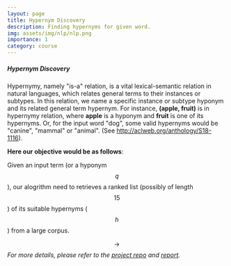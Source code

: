 ```yaml
---
layout: page
title: Hypernym Discovery
description: Finding hypernyms for given word.
img: assets/img/nlp/nlp.png
importance: 1
category: course
---
```


##### Hypernym Discovery

Hypernymy, namely "is-a" relation, is a vital lexical-semantic relation in natural languages, which relates general terms to their instances or subtypes. In this relation, we name a specific instance or subtype hyponym and its related general term hypernym. For instance, **(apple, fruit)** is in hypernymy relation, where **apple** is a hyponym and **fruit** is one of its hypernyms. Or, for the input word "dog", some valid hypernyms would be "canine", "mammal" or "animal". (See <http://aclweb.org/anthology/S18-1116>).

**Here our objective would be as follows**:

Given an input term (or a hyponym $$q$$), our alogrithm need to retrieves a ranked list (possibly of length $$15$$) of its suitable hypernyms ($$h$$) from a large corpus.

$$\rightarrow$$ *For more details, please refer to the [project repo](https://github.com/rodosingh/Intro-NLP-IIITH/tree/main/Project/37_FinalProject) and [report](https://github.com/rodosingh/Intro-NLP-IIITH/blob/main/Project/37_FinalProject/37_FinalReport.pdf).*
